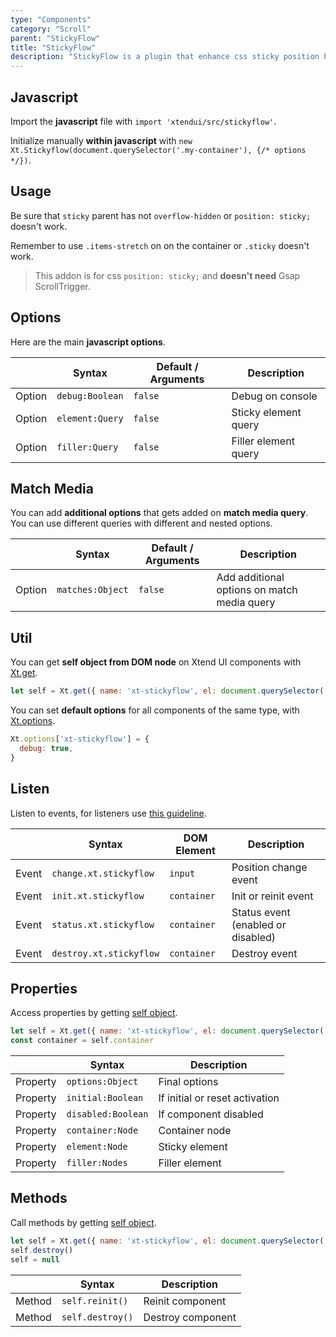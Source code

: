 ```yaml
---
type: "Components"
category: "Scroll"
parent: "StickyFlow"
title: "StickyFlow"
description: "StickyFlow is a plugin that enhance css sticky position by making it scroll the content also if overflowing the window."
---
```


## Javascript

Import the **javascript** file with `import 'xtendui/src/stickyflow'`.

Initialize manually **within javascript** with `new Xt.Stickyflow(document.querySelector('.my-container'), {/* options */})`.

## Usage

Be sure that `sticky` parent has not `overflow-hidden` or `position: sticky;` doesn't work.

Remember to use `.items-stretch` on on the container or `.sticky` doesn't work.

> This addon is for css `position: sticky;` and **doesn't need** Gsap ScrollTrigger.

<demo>
  <div class="gatsby_demo_item" data-iframe="demos/components/sticky-flow/usage">
  </div>
</demo>

## Options
 
Here are the main **javascript options**.

<div class="xt-overflow-sub overflow-y-hidden overflow-x-scroll my-5 xt-my-auto w-full">

|                         | Syntax                                    | Default / Arguments                       | Description                   |
| ----------------------- | ----------------------------------------- | ----------------------------- | ----------------------------- |
| Option                    | `debug:Boolean`                          | `false`        | Debug on console            |
| Option                    | `element:Query`                          | `false`        | Sticky element query            |
| Option                    | `filler:Query`                          | `false`        | Filler element query            |

</div>

## Match Media

You can add **additional options** that gets added on **match media query**. You can use different queries with different and nested options.

<div class="xt-overflow-sub overflow-y-hidden overflow-x-scroll my-5 xt-my-auto w-full">

|                         | Syntax                                    | Default / Arguments                       | Description                   |
| ----------------------- | ----------------------------------------- | ----------------------------- | ----------------------------- |
| Option                  | `matches:Object`                              | `false`                     | Add additional options on match media query           |

</div>

## Util

You can get **self object from DOM node** on Xtend UI components with [Xt.get](/components/global/javascript#xt-get).

```js
let self = Xt.get({ name: 'xt-stickyflow', el: document.querySelector('.my-container') })
```

You can set **default options** for all components of the same type, with [Xt.options](/components/global/javascript#xt-options).

```js
Xt.options['xt-stickyflow'] = {
  debug: true,
}
```

## Listen

Listen to events, for listeners use [this guideline](/components/global/javascript#listeners).

<div class="xt-overflow-sub overflow-y-hidden overflow-x-scroll my-5 xt-my-auto w-full">

|                         | Syntax                                    | DOM Element                    | Description                   |
| ----------------------- | ----------------------------------------- | ----------------------------- | ----------------------------- |
| Event                   | `change.xt.stickyflow`                        | `input` | Position change event             |
| Event                   | `init.xt.stickyflow`           | `container` | Init or reinit event             |
| Event                   | `status.xt.stickyflow`           | `container` | Status event (enabled or disabled)             |
| Event                   | `destroy.xt.stickyflow`           | `container` | Destroy event             |

</div>

## Properties

Access properties by getting [self object](/components/global/javascript#xt-get).

```js
let self = Xt.get({ name: 'xt-stickyflow', el: document.querySelector('.my-container') })
const container = self.container
```

<div class="xt-overflow-sub overflow-y-hidden overflow-x-scroll my-5 xt-my-auto w-full">

|                         | Syntax                                   | Description                   |
| ----------------------- | ---------------------------------------- | ----------------------------- |
| Property                   | `options:Object`       | Final options             |
| Property                   | `initial:Boolean`       | If initial or reset activation             |
| Property                   | `disabled:Boolean`       | If component disabled            |
| Property                   | `container:Node`       | Container node             |
| Property                   | `element:Node`       | Sticky element             |
| Property                   | `filler:Nodes`       | Filler element             |

</div>

## Methods

Call methods by getting [self object](/components/global/javascript#xt-get).

```js
let self = Xt.get({ name: 'xt-stickyflow', el: document.querySelector('.my-container') })
self.destroy()
self = null
```

<div class="xt-overflow-sub overflow-y-hidden overflow-x-scroll my-5 xt-my-auto w-full">

|                         | Syntax                                    | Description                   |
| ----------------------- | ----------------------------------------- | ----------------------------- |
| Method                  | `self.reinit()`       | Reinit component             |
| Method                  | `self.destroy()`              | Destroy component            |

</div>
